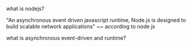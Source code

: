 what is nodejs?



"An asynchronous event driven javascript runtime, Node.js is designed to build scalable network applications" ~~ according to node js

what is asynchronous event-driven and runtime?


